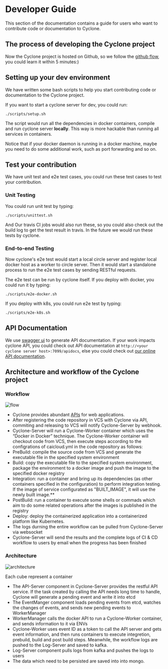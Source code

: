 # Developer Guide

This section of the documentation contains a guide for users who want to contribute code or documentation to Cyclone.

## The process of developing the Cyclone project

Now the Cyclone project is hosted on Github, so we follow the [github flow](https://guides.github.com/introduction/flow/), you could learn it within 5 minutes:)

## Setting up your dev environment

We have written some bash scripts to help you start contributing code or documentation to the Cyclone project.

If you want to start a cyclone server for dev, you could run:

```shell
./scripts/setup.sh
```

The script would run all the dependencies in docker containers, compile and run cyclone server **locally**. This way is more hackable than running all services in containers.

Notice that if your docker daemon is running in a docker machine, maybe you need to do some additional work, such as port forwarding and so on.

## Test your contribution

We have unit test and e2e test cases, you could run these test cases to test your contribution.

### Unit Testing

You could run unit test by typing:

```shell
./scripts/unittest.sh
```

And Our travis CI jobs would also run these, so you could also check out the build log to get the test result in travis. In the future we would run these tests by cyclone.

### End-to-end Testing

Now cyclone's e2e test would start a local circle server and register local docker host as a worker to circle server. Then it would start a standalone process to run the e2e test cases by sending RESTful requests.

The e2e test can be run by cyclone itself. 
If you deploy with docker, you could run it by typing:

```shell
./scripts/e2e-docker.sh
```

If you deploy with k8s, you could run e2e test by typing:

```shell
./scripts/e2e-k8s.sh
```

## API Documentation

We use [swagger ui](https://github.com/swagger-api/swagger-ui) to generate API documentation. If your work impacts cyclone API, you could check out API documentation at `http://<your cyclone server host>:7099/apidocs`, else you could check out [our online API documentation](http://117.149.19.162:30010/apidocs/).

## Architecture and workflow of the Cyclone project

### Workflow

![flow](flow.png)

- Cyclone provides abundant [APIs](http://118.193.142.27:7099/apidocs/) for web applications.
- After registering the code repository in VCS with Cyclone via API, commiting and releasing to VCS will notify Cyclone-Server by webhook.
- Cyclone-Server will run a Cyclone-Worker container which uses the “Docker in Docker” technique. The Cyclone-Worker container will checkout code from VCS, then execute steps according to the configrations of caicloud.yml in the code repository as follows:
 - PreBuild: compile the source code from VCS and generate the executable file in the specified system environment
 - Build: copy the executable file to the specified system environment, package the environment to a docker image and push the image to the specified docker registry
 - Integration: run a container and bring up its dependencies (as other containers specified in the configuration) to perform integration testing. If the image of service configurated as "BUILT_IMAGE", it will use the newly built image.**
 - PostBuild: run a container to execute some shells or commads which aim to do some related operations after the images is published in the registry
 - Deploy: deploy the containerized application into a containerized platform like Kubernetes.
- The logs durning the entire workflow can be pulled from Cyclone-Server via websocket
- Cyclone-Server will send the results and the complete logs of CI & CD workflow to users by email when the progress has been finished


### Architecture

![architecture](architecture.png)

Each cube represent a container

- The API-Server component in Cyclone-Server provides the restful API service. If the task created by calling the API needs long time to handle, Cyclone will generate a pending event and write it into etcd
- The EventManger component loads pending events from etcd, watches the changes of events, and sends new pending events to WorkerManager
- WorkerManager calls the docker API to run a Cyclone-Worker container, and sends information to it via ENVs
- Cyclone-Worker uses event ID as a token to call the API server and gets event information, and then runs containers to execute integretion, prebuild, build and post build steps. Meanwhile, the workflow logs are pushed to the Log-Server and saved to kafka. 
- Log-Server component pulls logs from kafka and pushes the logs to users
- The data which need to be persisted are saved into  into mongo.
